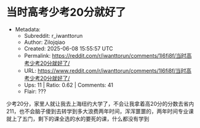 # 当时高考少考20分就好了

- Metadata:
  - Subreddit: r_iwanttorun
  - Author: Zilojqiao
  - Created: 2025-06-08 15:55:57 UTC
  - Permalink: https://reddit.com/r/iwanttorun/comments/1l6fi8f/当时高考少考20分就好了/
  - URL: https://www.reddit.com/r/iwanttorun/comments/1l6fi8f/当时高考少考20分就好了/
  - Ups: 11 | Ratio: 0.62 | Comments: 41
  - Flair: ???


少考20分，家里人就让我去上海纽约大学了，不会让我拿着高20分的分数去省内211，也不会脑子傻到去转学到多大浪费两年时间，浑浑噩噩的，两年时间专业课就上了五门，剩下的课全选的水的要死的课，什么都没有学到

